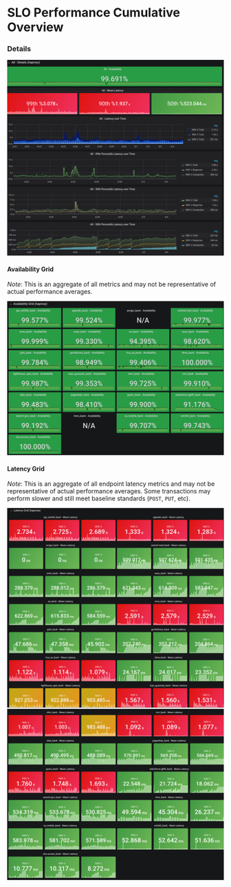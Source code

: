 # SLO Performance Cumulative Overview

### Details

![overview.png](./screenshots/all_services_slo_screenshot.png)

#### Availability Grid

*Note*: This is an aggregate of all metrics and may not be representative of actual performance averages.

![overview.png](./screenshots/all_services_availability_grid_slo_screenshot.png)

#### Latency Grid

*Note*: This is an aggregate of all endpoint latency metrics and may not be representative of actual performance averages. Some transactions may perform slower and still meet baseline standards (`POST`, `PUT`, etc).

![overview.png](./screenshots/all_services_latency_grid_a_slo_screenshot.png)
![overview.png](./screenshots/all_services_latency_grid_b_slo_screenshot.png)
